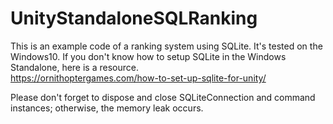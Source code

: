 # UnityStandaloneSQLRanking
This is an example code of a ranking system using SQLite. It's tested on the Windows10. 
If you don't know how to setup SQLite in the Windows Standalone, here is a resource.<br>
https://ornithoptergames.com/how-to-set-up-sqlite-for-unity/


Please don't forget to dispose and close SQLiteConnection and command instances; otherwise, the memory leak occurs.
